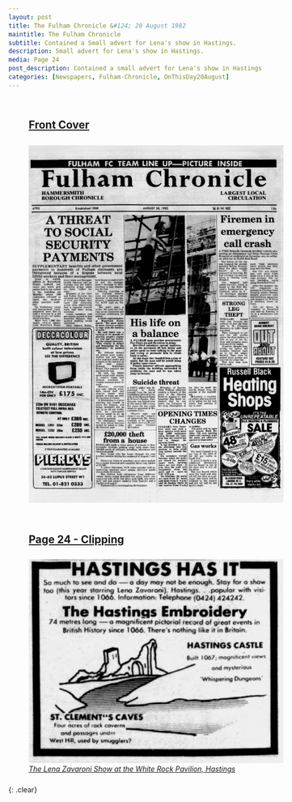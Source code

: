 ```yaml
---
layout: post
title: The Fulham Chronicle &#124; 20 August 1982
maintitle: The Fulham Chronicle
subtitle: Contained a Small advert for Lena's show in Hastings.
description: Small advert for Lena's show in Hastings.
media: Page 24
post_description: Contained a small advert for Lena's show in Hastings.
categories: [Newspapers, Fulham-Chronicle, OnThisDay20August]
---
```


<figure class="fig1">
<figcaption>
<h2 id="front-cover"><a href="#front-cover">Front Cover</a></h2>
</figcaption>
<a href="/assets/images/newspapers/1982-08-20-fulham-chronicle-fc.png"><img src="/assets/images/newspapers/1982-08-20-fulham-chronicle-fc.png" class="full-width zoom-in"></a>
</figure>

<figure class="fig2">
<figcaption>
<h2 id="page-24"><a href="#page-24">Page 24 - Clipping</a></h2>
</figcaption>
<a href="/assets/images/newspapers/1982-08-20-fulham-chronicle-page-24.png"><img src="/assets/images/newspapers/1982-08-20-fulham-chronicle-page-24.png" class="full-width zoom-in"></a>
<figcaption>
<cite><a href="/1982-08-03-the-lena-zavaroni-show">The Lena Zavaroni Show at the White Rock Pavilion, Hastings</a></cite>
</figcaption>
</figure>

<br />{: .clear}

<style>
.fig1 {float:left; width:49%;}

.fig2 {float:right; width:49%;}

figcaption {float:left; width:100%;}

@media screen and (orientation:portrait) {
.fig1, .fig2 {float:left; width:100%;}
figcaption {float:left; width:100%; margin-bottom: 10px;}
}
</style>
